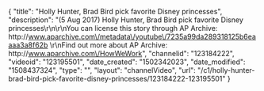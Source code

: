 {
    "title": "Holly Hunter, Brad Bird pick favorite Disney princesses",
    "description": "(5 Aug 2017) Holly Hunter, Brad Bird pick favorite Disney princesses\r\n\r\nYou can license this story through AP Archive: http:\/\/www.aparchive.com\/metadata\/youtube\/7235a99da289318125b6eaaaa3a8f62b \r\nFind out more about AP Archive: http:\/\/www.aparchive.com\/HowWeWork",
    "channelid": "123184222",
    "videoid": "123195501",
    "date_created": "1502342023",
    "date_modified": "1508437324",
    "type": "",
    "layout": "channelVideo",
    "url": "\/c1\/holly-hunter-brad-bird-pick-favorite-disney-princesses\/123184222-123195501"
}
